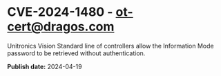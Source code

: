 # CVE-2024-1480 - ot-cert@dragos.com

Unitronics Vision Standard line of controllers allow the Information Mode password to be retrieved without authentication.

**Publish date:** 2024-04-19
